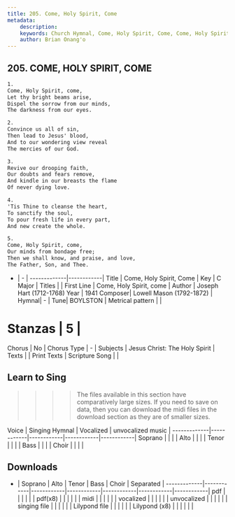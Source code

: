 ```yaml
---
title: 205. Come, Holy Spirit, Come
metadata:
    description: 
    keywords: Church Hymnal, Come, Holy Spirit, Come, Come, Holy Spirit, come, 
    author: Brian Onang'o
---
```



## 205. COME, HOLY SPIRIT, COME

```txt
1.
Come, Holy Spirit, come, 
Let thy bright beams arise, 
Dispel the sorrow from our minds, 
The darkness from our eyes. 

2.
Convince us all of sin, 
Then lead to Jesus' blood, 
And to our wondering view reveal 
The mercies of our God. 

3.
Revive our drooping faith, 
Our doubts and fears remove, 
And kindle in our breasts the flame 
Of never dying love. 

4.
'Tis Thine to cleanse the heart, 
To sanctify the soul, 
To pour fresh life in every part, 
And new create the whole. 

5.
Come, Holy Spirit, come, 
Our minds from bondage free; 
Then we shall know, and praise, and love, 
The Father, Son, and Thee.

```

- |   -  |
-------------|------------|
Title | Come, Holy Spirit, Come |
Key | C Major |
Titles |  |
First Line | Come, Holy Spirit, come |
Author | Joseph Hart (1712-1768)
Year | 1941
Composer| Lowell Mason (1792-1872) |
Hymnal|  - |
Tune| BOYLSTON |
Metrical pattern | |
# Stanzas | 5 |
Chorus | No |
Chorus Type | - |
Subjects | Jesus Christ: The Holy Spirit |
Texts |  |
Print Texts | 
Scripture Song |  |
  
## Learn to Sing

>>>> The files available in this section have comparatively large sizes. If you need to save on data, then you can download the midi files in the download section as they are of smaller sizes.

Voice |  Singing Hymnal | Vocalized | unvocalized music |
-------------|------------|------------|------------|------------|
Soprano | | | |
Alto | | | |
Tenor | | | |
Bass | | | |
Choir | | | |

## Downloads

- |  Soprano | Alto | Tenor | Bass | Choir | Separated |
-------------|------------|------------|------------|------------|------------|------------|
pdf | | | | | |
pdf(x8) | | | | | |
midi | | | | | |
vocalized | | | | | |
unvocalized | | | | | |
singing file | | | | | |
Lilypond file | | | | | |
Lilypond (x8) | | | | | |
  